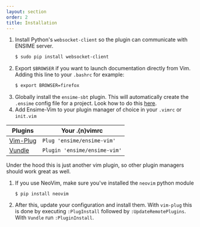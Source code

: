 ```yaml
---
layout: section
order: 2
title: Installation
---
```


1. Install Python's `websocket-client` so the plugin can communicate with ENSIME server.
    ```bash
    $ sudo pip install websocket-client
    ```
1. Export `$BROWSER` if you want to launch documentation directly from Vim. Adding this line to your `.bashrc` for example:
    ```bash
    $ export BROWSER=firefox
    ```
1. Globally install the `ensime-sbt` plugin. This will automatically create the `.ensime` config file for a project.
   Look how to do this [here](https://github.com/metadoc/poms).
1.  Add Ensime-Vim to your plugin manager of choice in your `.vimrc` or `init.vim`

Plugins                                           |Your .{n}vimrc
--------------------------------------------------|-------------------------------
[Vim-Plug](https://github.com/junegunn/vim-plug)  | `Plug 'ensime/ensime-vim'`
[Vundle](https://github.com/VundleVim/Vundle.vim) | `Plugin 'ensime/ensime-vim'`
  
  Under the hood this is just another vim plugin, so other plugin managers should work great as well.

1. If you use NeoVim, make sure you've installed the `neovim` python module
   ```
   $ pip install neovim
   ```
1. After this, update your configuration and install them. With `vim-plug` this is done
by executing `:PlugInstall` followed by `:UpdateRemotePlugins`. With `Vundle` run `:PluginInstall`.
